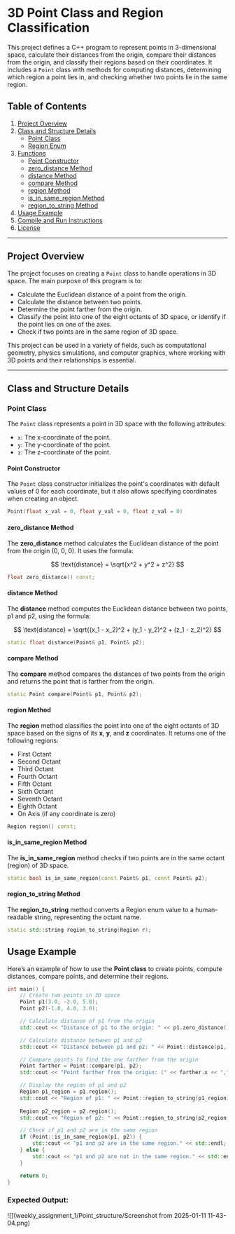 # 3D Point Class and Region Classification

This project defines a C++ program to represent points in 3-dimensional space, calculate their distances from the origin, compare their distances from the origin, and classify their regions based on their coordinates. It includes a `Point` class with methods for computing distances, determining which region a point lies in, and checking whether two points lie in the same region.

## Table of Contents

1. [Project Overview](#project-overview)
2. [Class and Structure Details](#class-and-structure-details)
   - [Point Class](#point-class)
   - [Region Enum](#region-enum)
3. [Functions](#functions)
   - [Point Constructor](#point-constructor)
   - [zero_distance Method](#zero_distance-method)
   - [distance Method](#distance-method)
   - [compare Method](#compare-method)
   - [region Method](#region-method)
   - [is_in_same_region Method](#is_in_same_region-method)
   - [region_to_string Method](#region_to_string-method)
4. [Usage Example](#usage-example)
5. [Compile and Run Instructions](#compile-and-run-instructions)
6. [License](#license)

---

## Project Overview

The project focuses on creating a `Point` class to handle operations in 3D space. The main purpose of this program is to:

- Calculate the Euclidean distance of a point from the origin.
- Calculate the distance between two points.
- Determine the point farther from the origin.
- Classify the point into one of the eight octants of 3D space, or identify if the point lies on one of the axes.
- Check if two points are in the same region of 3D space.

This project can be used in a variety of fields, such as computational geometry, physics simulations, and computer graphics, where working with 3D points and their relationships is essential.

---

## Class and Structure Details

### Point Class

The `Point` class represents a point in 3D space with the following attributes:

- `x`: The x-coordinate of the point.
- `y`: The y-coordinate of the point.
- `z`: The z-coordinate of the point.

#### Point Constructor
The `Point` class constructor initializes the point's coordinates with default values of 0 for each coordinate, but it also allows specifying coordinates when creating an object.

```cpp
Point(float x_val = 0, float y_val = 0, float z_val = 0)
```
#### zero_distance Method 
The **zero_distance** method calculates the Euclidean distance of the point from the origin (0, 0, 0). It uses the formula:

$$
\text{distance} = \sqrt{x^2 + y^2 + z^2}
$$

```cpp
float zero_distance() const;
```
#### distance Method
The **distance** method computes the Euclidean distance between two points, p1 and p2, using the formula:

$$
\text{distance} = \sqrt{(x_1 - x_2)^2 + (y_1 - y_2)^2 + (z_1 - z_2)^2}
$$

```cpp
static float distance(Point& p1, Point& p2);
```
#### compare Method
The **compare** method compares the distances of two points from the origin and returns the point that is farther from the origin.
```cpp
static Point compare(Point& p1, Point& p2);
```
#### region Method
The **region** method classifies the point into one of the eight octants of 3D space based on the signs of its **x**, **y**, and **z** coordinates. It returns one of the following regions:
- First Octant
- Second Octant
- Third Octant
- Fourth Octant
- Fifth Octant
- Sixth Octant
- Seventh Octant
- Eighth Octant
- On Axis (if any coordinate is zero)

```cpp
Region region() const;
```
#### is_in_same_region Method 
The **is_in_same_region** method checks if two points are in the same octant (region) of 3D space.
```cpp
static bool is_in_same_region(const Point& p1, const Point& p2);
```
#### region_to_string Method
The **region_to_string** method converts a Region enum value to a human-readable string, representing the octant name.
```cpp
static std::string region_to_string(Region r);
```

## Usage Example
Here’s an example of how to use the **Point class** to create points, compute distances, compare points, and determine their regions.

```cpp
int main() {
    // Create two points in 3D space
    Point p1(3.0, -2.0, 5.0);
    Point p2(-1.0, 4.0, 3.0);

    // Calculate distance of p1 from the origin
    std::cout << "Distance of p1 to the origin: " << p1.zero_distance() << std::endl;

    // Calculate distance between p1 and p2
    std::cout << "Distance between p1 and p2: " << Point::distance(p1, p2) << std::endl;

    // Compare points to find the one farther from the origin
    Point farther = Point::compare(p1, p2);
    std::cout << "Point farther from the origin: (" << farther.x << "," << farther.y << ", " << farther.z << ")" << std::endl;

    // Display the region of p1 and p2
    Region p1_region = p1.region();
    std::cout << "Region of p1: " << Point::region_to_string(p1_region) << std::endl;
    
    Region p2_region = p2.region();
    std::cout << "Region of p2: " << Point::region_to_string(p2_region) << std::endl;

    // Check if p1 and p2 are in the same region
    if (Point::is_in_same_region(p1, p2)) {
        std::cout << "p1 and p2 are in the same region." << std::endl;
    } else {
        std::cout << "p1 and p2 are not in the same region." << std::endl;
    }

    return 0;
}
```
### Expected Output:
![](weekly_assignment_1/Point_structure/Screenshot from 2025-01-11 11-43-04.png)












